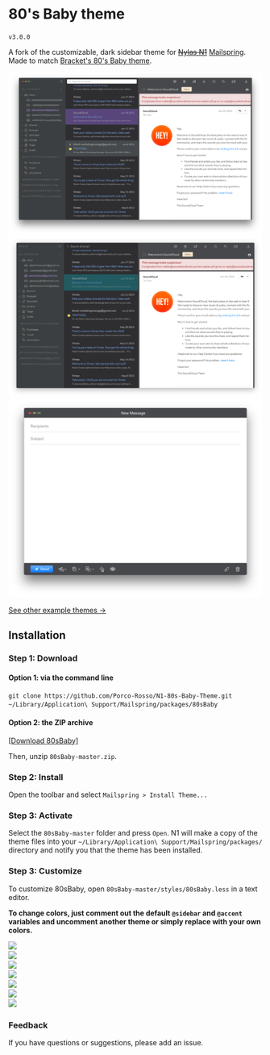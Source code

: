 # 80's Baby theme
`v3.0.0`

A fork of the customizable, dark sidebar theme for ~~[Nylas N1](https://nylas.com/n1)~~ [Mailspring](https://github.com/Foundry376/Mailspring).
Made to match [Bracket's 80's Baby theme](https://github.com/Brackets-Themes/80sBaby).

[![Default Theme](./images/active.png)](./images/active.png)
[![Default Theme Inactive](./images/inactive.png)](./images/inactive.png)
[![Default Theme composer window](./images/composer.png)](./images/composer.png)

[See other example themes →](http://jamiewilson.io/darkside)

## Installation

### Step 1: Download

#### Option 1: via the command line  
`git clone https://github.com/Porco-Rosso/N1-80s-Baby-Theme.git ~/Library/Application\ Support/Mailspring/packages/80sBaby`

#### Option 2: the ZIP archive  
[[Download 80sBaby]](https://github.com/Porco-Rosso/N1-80s-Baby-Theme/archive/master.zip)


Then, unzip `80sBaby-master.zip`.

### Step 2: Install
Open the toolbar and select `Mailspring > Install Theme...`


### Step 3: Activate
Select the `80sBaby-master` folder and press `Open`. N1 will make a copy of the theme files into your `~/Library/Application\ Support/Mailspring/packages/` directory and notify you that the theme has been installed.

### Step 3: Customize
To customize 80sBaby, open `80sBaby-master/styles/80sBaby.less` in a text editor.

**To change colors, just comment out the default `@sidebar` and `@accent` variables and uncomment another theme or simply replace with your own colors.**

<img src="https://img.shields.io/badge/@sidebar1-%233c3f41-%233c3f41.svg?colorB=3c3f41"><br>
<img src="https://img.shields.io/badge/@sidebar2-%2347484B-%233c3f41.svg?colorB=47484B"><br>
<img src="https://img.shields.io/badge/@accent0-%237FB0FF-%233c3f41.svg?colorB=7FB0FF"><br>
<img src="https://img.shields.io/badge/@accent2-%23BE9CFF-%233c3f41.svg?colorB=BE9CFF"><br>
<img src="https://img.shields.io/badge/@accent3-%2316D3EA-%233c3f41.svg?colorB=16D3EA"><br>
<img src="https://img.shields.io/badge/@accent4-%23FD7CFC-%233c3f41.svg?colorB=FD7CFC"><br>
<img src="https://img.shields.io/badge/@accent5-%23AEEE00-%233c3f41.svg?colorB=AEEE00"><br>


### Feedback
If you have questions or suggestions, please add an issue.
